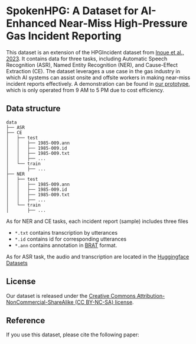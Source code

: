 # SpokenHPG: A Dataset for AI-Enhanced Near-Miss High-Pressure Gas Incident Reporting

This dataset is an extension of the HPGIncident dataset from [Inoue et al., 2023](https://github.com/Cinnamon/incident-ai-dataset). It contains data for three tasks, including Automatic Speech Recognition (ASR), Named Entity Recognition (NER), and Cause-Effect Extraction (CE). The dataset leverages a use case in the gas industry in which AI systems can assist onsite and offsite workers in making near-miss incident reports effectively. A demonstration can be found in [our prototype](https://bit.ly/incident-ai-demo), which is only operated from 9 AM to 5 PM due to cost efficiency.


## Data structure
```
data
├── ASR
├── CE
│   ├── test
│   │   ├── 1985-009.ann
│   │   ├── 1985-009.id
│   │   ├── 1985-009.txt
│   │   ├── ...
│   └── train
│       ├── ...
├── NER
│   ├── test
│   │   ├── 1985-009.ann
│   │   ├── 1985-009.id
│   │   ├── 1985-009.txt
│   │   ├── ...
│   └── train
│       ├── ...
```
As for NER and CE tasks, each incident report (sample) includes three files
- `*.txt` contains transcription by utterances
- `*.id` contains id for corresponding utterances
- `*.ann` contains annotation in [BRAT](https://brat.nlplab.org/) format.

As for ASR task, the audio and transcription are located in the [Huggingface Datasets](https://huggingface.co/datasets/cin-model/spoken-HPG-incident)


## License
Our dataset is released under the [Creative Commons Attribution-NonCommercial-ShareAlike (CC BY-NC-SA) license](LICENSE).

## Reference
If you use this dataset, please cite the following paper:
```

```